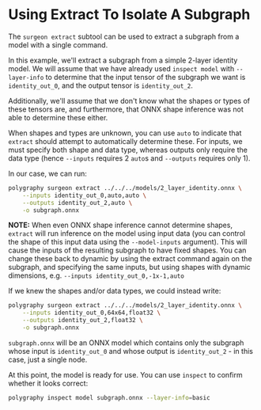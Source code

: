 # Using Extract To Isolate A Subgraph

The `surgeon extract` subtool can be used to extract a subgraph from a model with a single command.

In this example, we'll extract a subgraph from a simple 2-layer identity model.
We will assume that we have already used `inspect model` with `--layer-info` to determine that
the input tensor of the subgraph we want is `identity_out_0`, and the output tensor is `identity_out_2`.

Additionally, we'll assume that we don't know what the shapes or types of these tensors are,
and furthermore, that ONNX shape inference was not able to determine these either.

When shapes and types are unknown, you can use `auto` to indicate that `extract` should
attempt to automatically determine these.
For inputs, we must specify both shape and data type, whereas outputs only require the data
type (hence `--inputs` requires 2 `auto`s and `--outputs` requires only 1).

In our case, we can run:

```bash
polygraphy surgeon extract ../../../models/2_layer_identity.onnx \
    --inputs identity_out_0,auto,auto \
    --outputs identity_out_2,auto \
    -o subgraph.onnx
```

**NOTE:** When even ONNX shape inference cannot determine shapes, `extract` will run inference on the model
using input data (you can control the shape of this input data using the `--model-inputs` argument).
This will cause the inputs of the resulting subgraph to have fixed shapes. You can change
these back to dynamic by using the extract command again on the subgraph, and specifying the same inputs,
but using shapes with dynamic dimensions, e.g. `--inputs identity_out_0,-1x-1,auto`


If we knew the shapes and/or data types, we could instead write:

```bash
polygraphy surgeon extract ../../../models/2_layer_identity.onnx \
    --inputs identity_out_0,64x64,float32 \
    --outputs identity_out_2,float32 \
    -o subgraph.onnx
```

`subgraph.onnx` will be an ONNX model which contains only the subgraph whose input is
`identity_out_0` and whose output is `identity_out_2` - in this case, just a single node.


At this point, the model is ready for use. You can use `inspect` to confirm
whether it looks correct:

```bash
polygraphy inspect model subgraph.onnx --layer-info=basic
```
